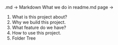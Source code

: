 .md -> Markdown
What we do in readme.md page ->
1. What is this project about?
2. Why we build this project.
3. What feature do we have?
4. How to use this project.
5. Folder Tree

